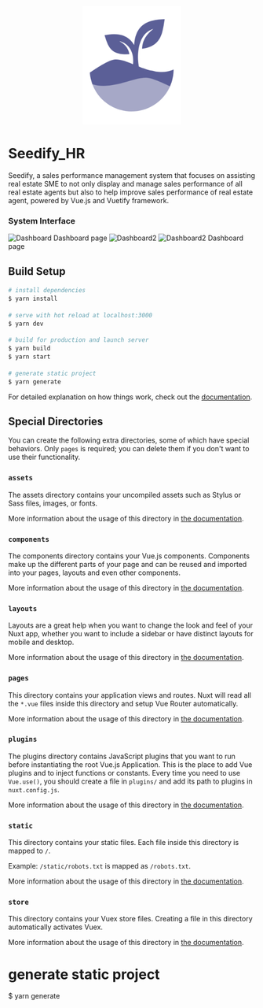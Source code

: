 <p align="center">
  <a target="_blank">
    <img src="./assets/seedify.png" width="200" alt="Your Image Alt Text">
  </a>
</p>

# Seedify_HR
Seedify, a sales performance management system that focuses on assisting real estate SME to not only display and manage sales performance of all real estate agents but also to help improve sales performance of real estate agent, powered by Vue.js and Vuetify framework.

### System Interface
<img src="https://drive.google.com/uc?id=16Nsr1Ll8Om-FD8fllY7HGEMOHxhdCckD" alt="Dashboard" width="600"/>
Dashboard page

<img src="https://drive.google.com/uc?id=1_b-jja1WtM3HVargpZEWT5msCCV77ZBo" alt="Dashboard2" width="600"/>
<img src="https://drive.google.com/uc?id=1HbFsy7i7kDi0sB0CROspbkPlpF9GrAe5" alt="Dashboard2" width="600"/>
Dashboard page



## Build Setup

```bash
# install dependencies
$ yarn install

# serve with hot reload at localhost:3000
$ yarn dev

# build for production and launch server
$ yarn build
$ yarn start

# generate static project
$ yarn generate
```

For detailed explanation on how things work, check out the [documentation](https://nuxtjs.org).

## Special Directories

You can create the following extra directories, some of which have special behaviors. Only `pages` is required; you can delete them if you don't want to use their functionality.

### `assets`

The assets directory contains your uncompiled assets such as Stylus or Sass files, images, or fonts.

More information about the usage of this directory in [the documentation](https://nuxtjs.org/docs/2.x/directory-structure/assets).

### `components`

The components directory contains your Vue.js components. Components make up the different parts of your page and can be reused and imported into your pages, layouts and even other components.

More information about the usage of this directory in [the documentation](https://nuxtjs.org/docs/2.x/directory-structure/components).

### `layouts`

Layouts are a great help when you want to change the look and feel of your Nuxt app, whether you want to include a sidebar or have distinct layouts for mobile and desktop.

More information about the usage of this directory in [the documentation](https://nuxtjs.org/docs/2.x/directory-structure/layouts).


### `pages`

This directory contains your application views and routes. Nuxt will read all the `*.vue` files inside this directory and setup Vue Router automatically.

More information about the usage of this directory in [the documentation](https://nuxtjs.org/docs/2.x/get-started/routing).

### `plugins`

The plugins directory contains JavaScript plugins that you want to run before instantiating the root Vue.js Application. This is the place to add Vue plugins and to inject functions or constants. Every time you need to use `Vue.use()`, you should create a file in `plugins/` and add its path to plugins in `nuxt.config.js`.

More information about the usage of this directory in [the documentation](https://nuxtjs.org/docs/2.x/directory-structure/plugins).

### `static`

This directory contains your static files. Each file inside this directory is mapped to `/`.

Example: `/static/robots.txt` is mapped as `/robots.txt`.

More information about the usage of this directory in [the documentation](https://nuxtjs.org/docs/2.x/directory-structure/static).

### `store`

This directory contains your Vuex store files. Creating a file in this directory automatically activates Vuex.

More information about the usage of this directory in [the documentation](https://nuxtjs.org/docs/2.x/directory-structure/store).

# generate static project
$ yarn generate
